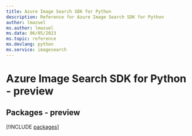 ```yaml
---
title: Azure Image Search SDK for Python
description: Reference for Azure Image Search SDK for Python
author: lmazuel
ms.author: lmazuel
ms.data: 06/05/2023
ms.topic: reference
ms.devlang: python
ms.service: imagesearch
---
```

# Azure Image Search SDK for Python - preview
## Packages - preview
[!INCLUDE [packages](image-search-index.md)]